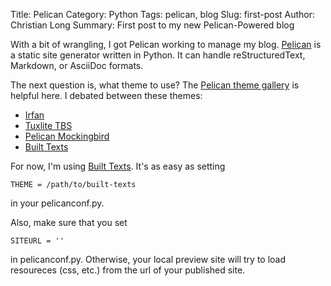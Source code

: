 Title: Pelican 
Category: Python
Tags: pelican, blog
Slug: first-post
Author: Christian Long
Summary: First post to my new Pelican-Powered blog

With a bit of wrangling, I got Pelican working to manage my blog. [Pelican](http://blog.getpelican.com/) is a static site generator written in Python. It can handle reStructuredText, Markdown, or AsciiDoc formats.

The next question is, what theme to use? The [Pelican theme gallery](http://pelican-themes-gallery.place.org/) is helpful here. I debated between these themes:

* [Irfan](http://pelican-themes-gallery.place.org/irfan/)
* [Tuxlite TBS](http://pelican-themes-gallery.place.org/tuxlite_tbs/)
* [Pelican Mockingbird](http://pelican-themes-gallery.place.org/pelican-mockingbird/)
* [Built Texts](http://pelican-themes-gallery.place.org/built-texts/)

For now, I'm using [Built Texts](http://pelican-themes-gallery.place.org/built-texts/). It's as easy as setting 

```THEME = /path/to/built-texts``` 

in your pelicanconf.py. 

Also, make sure that you set 

```SITEURL = ''```

in pelicanconf.py. Otherwise, your local preview site will try to load resoureces (css, etc.) from the url of your published site. 

